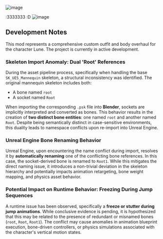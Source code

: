 ![image](https://github.com/user-attachments/assets/685fcd35-56f3-4239-bad1-3fcb21b69ff1) 

:3333333 :D 
![image](https://github.com/user-attachments/assets/1ad26430-1469-488f-882a-fe74840dd1bc)


## Development Notes

This mod represents a comprehensive custom outfit and body overhaul for the character Lune. The project is currently in active development.

### Skeleton Import Anomaly: Dual 'Root' References

During the asset pipeline process, specifically when handling the base `SK_UE5_Mannequin` skeleton, a structural inconsistency was identified. The original mannequin skeleton includes both:

* A bone named `root`
* A socket named `Root`

When importing the corresponding `.psk` file into **Blender**, sockets are implicitly interpreted and converted as bones. This behavior results in the creation of **two distinct bone entities**: one named `root` and another named `Root`. Despite being semantically distinct in case-sensitive environments, this duality leads to namespace conflicts upon re-import into Unreal Engine.

### Unreal Engine Bone Renaming Behavior

Unreal Engine, upon encountering the name conflict during import, resolves it by **automatically renaming** one of the conflicting bone references. In this case, the socket-derived bone is renamed to `Root1`. While this mitigates the direct naming issue, it introduces a non-trivial deviation in the skeleton hierarchy and potentially impacts animation retargeting, bone weight mapping, and physics asset behavior.
### Potential Impact on Runtime Behavior: Freezing During Jump Sequences

A runtime issue has been observed, specifically a **freeze or stutter during jump animations**. While conclusive evidence is pending, it is hypothesized that this may be related to the presence of redundant or misnamed bones (`root`, `Root`, `Root1`). The conflict may cause anomalies in animation blueprint execution, bone-driven controllers, or physics simulations associated with the character's vertical motion states.








